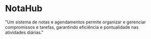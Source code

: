 # NotaHub
 "Um sistema de notas e agendamentos permite organizar e gerenciar compromissos e tarefas, garantindo eficiência e pontualidade nas atividades diárias."
